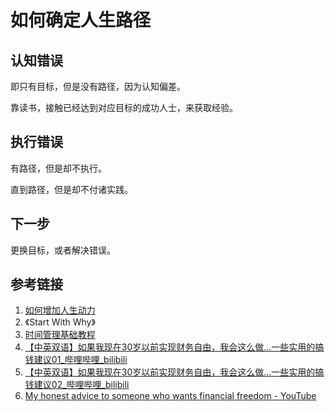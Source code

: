 # 如何确定人生路径


## 认知错误

即只有目标，但是没有路径，因为认知偏差。

靠读书，接触已经达到对应目标的成功人士，来获取经验。

## 执行错误

有路径，但是却不执行。

直到路径，但是却不付诸实践。

## 下一步

更换目标，或者解决错误。

## 参考链接

1. [如何增加人生动力](life/methodology/如何增加人生动力.md)
2. 《Start With Why》
3. [时间管理基础教程](schedule/methodology/时间管理基础教程.md)
4. [【中英双语】如果我现在30岁以前实现财务自由，我会这么做…一些实用的搞钱建议01\_哔哩哔哩\_bilibili](https://www.bilibili.com/video/BV1Ab421a73B)
5. [【中英双语】如果我现在30岁以前实现财务自由，我会这么做…一些实用的搞钱建议02\_哔哩哔哩\_bilibili](https://www.bilibili.com/video/BV1vr42137Nd)
6. [My honest advice to someone who wants financial freedom - YouTube](https://www.youtube.com/watch?v=BBAuhqvT_ds)

